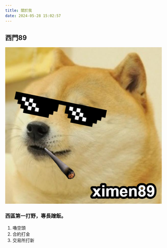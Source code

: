 ```yaml
---
title: 關於我
date: 2024-05-28 15:02:57
---
```


## 西門89

![image](images/1716883052921.png)

### 西區第一打野，專長蹭飯。

1. 嚕空頭
2. 合約打金
3. 交易所打新